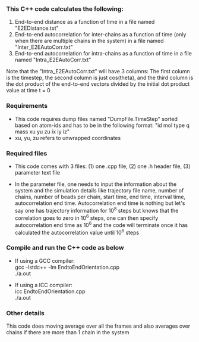 ### This C++ code calculates the following:

1) End-to-end distance as a function of time in a file named "E2EDistance.txt"
2) End-to-end autocorrelation for inter-chains as a function of time (only when there are multiple chains in the system) in a file named "Inter_E2EAutoCorr.txt"
3) End-to-end autocorrelation for intra-chains as a function of time in a file named "Intra_E2EAutoCorr.txt"

Note that the "Intra_E2EAutoCorr.txt" will have 3 columns: The first column is the timestep, the second column is just cos(theta), and the third column is the dot product of the end-to-end vectors divided by the initial dot product value at time t = 0

### Requirements

* This code requires dump files named "DumpFile.TimeStep" sorted based on atom-ids and has to be in the following format: "id mol type q mass xu yu zu ix iy iz"  
* xu, yu, zu refers to unwrapped coordinates

### Required files

* This code comes with 3 files: (1) one .cpp file, (2) one .h header file, (3) parameter text file

* In the parameter file, one needs to input the information about the system and the simulation details like trajectory file name, number of chains, number of beads per chain, start time, end time, interval time, autocorrelation end time.  Autocorrelation end time is nothing but let's say one has trajectory information for 10<sup>8</sup> steps but knows that the correlation goes to zero in 10<sup>6</sup> steps, one can then specify autocorrelation end time as 10<sup>6</sup> and the code will terminate once it has calculated the autocorrelation value until 10<sup>6</sup> steps

### Compile and run the C++ code as below

* If using a GCC compiler:  
    gcc -lstdc++ -lm  EndtoEndOrientation.cpp  
    ./a.out
    
* If using a ICC compiler:  
    icc EndtoEndOrientation.cpp  
    ./a.out
    
### Other details

This code does moving average over all the frames and also averages over chains if there are more than 1 chain in the system
